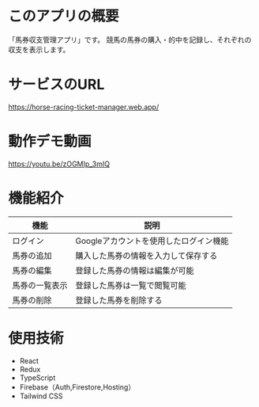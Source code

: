 # このアプリの概要
「馬券収支管理アプリ」です。
競馬の馬券の購入・的中を記録し、それぞれの収支を表示します。
# サービスのURL
https://horse-racing-ticket-manager.web.app/
# 動作デモ動画
https://youtu.be/zOGMIp_3mIQ
# 機能紹介
| 機能 | 説明 |
| ---- | ---- |
| ログイン | Googleアカウントを使用したログイン機能 |
| 馬券の追加 | 購入した馬券の情報を入力して保存する |
| 馬券の編集 | 登録した馬券の情報は編集が可能 |
| 馬券の一覧表示 | 登録した馬券は一覧で閲覧可能 |
| 馬券の削除 | 登録した馬券を削除する |
# 使用技術
- React
- Redux
- TypeScript
- Firebase（Auth,Firestore,Hosting）
- Tailwind CSS
